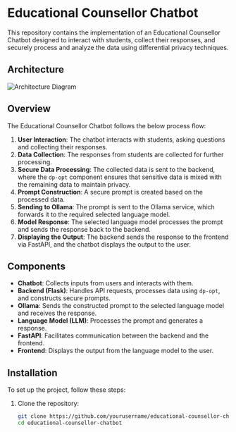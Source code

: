 # Educational Counsellor Chatbot

This repository contains the implementation of an Educational Counsellor Chatbot designed to interact with students, collect their responses, and securely process and analyze the data using differential privacy techniques.

## Architecture

![Architecture Diagram]('static/naavi_llm_architecture.jpg')

## Overview

The Educational Counsellor Chatbot follows the below process flow:

1. **User Interaction**: The chatbot interacts with students, asking questions and collecting their responses.
2. **Data Collection**: The responses from students are collected for further processing.
3. **Secure Data Processing**: The collected data is sent to the backend, where the `dp-opt` component ensures that sensitive data is mixed with the remaining data to maintain privacy.
4. **Prompt Construction**: A secure prompt is created based on the processed data.
5. **Sending to Ollama**: The prompt is sent to the Ollama service, which forwards it to the required selected language model.
6. **Model Response**: The selected language model processes the prompt and sends the response back to the backend.
7. **Displaying the Output**: The backend sends the response to the frontend via FastAPI, and the chatbot displays the output to the user.

## Components

- **Chatbot**: Collects inputs from users and interacts with them.
- **Backend (Flask)**: Handles API requests, processes data using `dp-opt`, and constructs secure prompts.
- **Ollama**: Sends the constructed prompt to the selected language model and receives the response.
- **Language Model (LLM)**: Processes the prompt and generates a response.
- **FastAPI**: Facilitates communication between the backend and the frontend.
- **Frontend**: Displays the output from the language model to the user.

## Installation

To set up the project, follow these steps:

1. Clone the repository:
   ```bash
   git clone https://github.com/yourusername/educational-counsellor-chatbot.git
   cd educational-counsellor-chatbot

